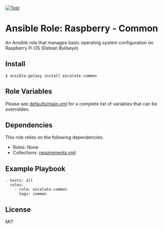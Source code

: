[![Test](https://github.com/escalate/ansible-raspberry-common/actions/workflows/test.yml/badge.svg?branch=master&event=push)](https://github.com/escalate/ansible-raspberry-common/actions/workflows/test.yml)

# Ansible Role: Raspberry - Common

An Ansible role that manages basic operating system configuration on Raspberry Pi OS (Debian Bullseye).

## Install

```
$ ansible-galaxy install escalate.common
```

## Role Variables

Please see [defaults/main.yml](https://github.com/escalate/ansible-raspberry-common/blob/master/defaults/main.yml) for a complete list of variables that can be overridden.

## Dependencies

This role relies on the following dependencies:

* Roles: None
* Collections: [requirements.yml](https://github.com/escalate/ansible-raspberry-common/blob/master/requirements.yml)

## Example Playbook

```
- hosts: all
  roles:
    - role: escalate.common
      tags: common
```

## License

MIT
